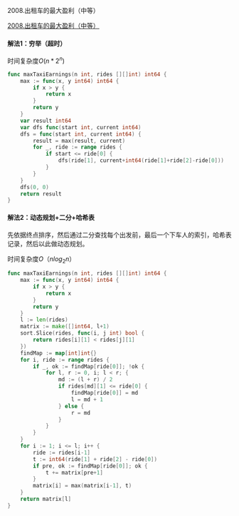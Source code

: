 2008.出租车的最大盈利（中等）

[2008.出租车的最大盈利（中等）](https://leetcode.cn/problems/maximum-earnings-from-taxi/)



#### 解法1：穷举（超时）



时间复杂度$O(n*2^n)$



```go
func maxTaxiEarnings(n int, rides [][]int) int64 {
	max := func(x, y int64) int64 {
		if x > y {
			return x
		}
		return y
	}
	var result int64
	var dfs func(start int, current int64)
	dfs = func(start int, current int64) {
		result = max(result, current)
		for _, ride := range rides {
			if start <= ride[0] {
				dfs(ride[1], current+int64(ride[1]+ride[2]-ride[0]))
			}
		}
	}
	dfs(0, 0)
	return result
}
```





#### 解法2：动态规划+二分+哈希表



先依据终点排序，然后通过二分查找每个出发前，最后一个下车人的索引，哈希表记录，然后以此做动态规划。

时间复杂度$O（nlog_2n）$



```go
func maxTaxiEarnings(n int, rides [][]int) int64 {
	max := func(x, y int64) int64 {
		if x > y {
			return x
		}
		return y
	}
	l := len(rides)
	matrix := make([]int64, l+1)
	sort.Slice(rides, func(i, j int) bool {
		return rides[i][1] < rides[j][1]
	})
	findMap := map[int]int{}
	for i, ride := range rides {
		if _, ok := findMap[ride[0]]; !ok {
			for l, r := 0, i; l < r; {
				md := (l + r) / 2
				if rides[md][1] <= ride[0] {
					findMap[ride[0]] = md
					l = md + 1
				} else {
					r = md
				}
			}
		}
	}
	for i := 1; i <= l; i++ {
		ride := rides[i-1]
		t := int64(ride[1] + ride[2] - ride[0])
		if pre, ok := findMap[ride[0]]; ok {
			t += matrix[pre+1]
		}
		matrix[i] = max(matrix[i-1], t)
	}
	return matrix[l]
}
```
